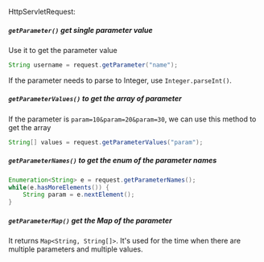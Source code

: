 HttpServletRequest:

##### `getParameter()` get single parameter value
Use it to get the parameter value

```java
String username = request.getParameter("name");
```
If the parameter needs to parse to Integer, use `Integer.parseInt()`.

##### `getParameterValues()` to get the array of parameter
If the parameter is `param=10&param=20&param=30`, we can use this method to get the array

```java
String[] values = request.getParameterValues("param");
```

##### `getParameterNames()` to get the enum of the parameter names
```java
Enumeration<String> e = request.getParameterNames();
while(e.hasMoreElements()) {
    String param = e.nextElement();
}
```

##### `getParameterMap()` get the Map of the parameter
It returns `Map<String, String[]>`. It's used for the time when there are multiple parameters and multiple values.
